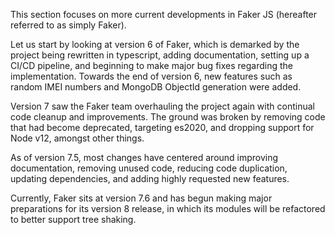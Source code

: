 This section focuses on more current developments in Faker JS (hereafter referred to as simply Faker).

Let us start by looking at version 6 of Faker, which is demarked by the project being rewritten in typescript, adding documentation, setting up a CI/CD pipeline, and beginning to make major bug fixes regarding the implementation.
Towards the end of version 6, new features such as random IMEI numbers and MongoDB ObjectId generation were added. 

Version 7 saw the Faker team overhauling the project again with continual code cleanup and improvements. 
The ground was broken by removing code that had become deprecated, targeting es2020, and dropping support for Node v12, amongst other things. 

As of version 7.5, most changes have centered around improving documentation, removing unused code, reducing code duplication, updating dependencies, and adding highly requested new features. 

Currently, Faker sits at version 7.6 and has begun making major preparations for its version 8 release, in which its modules will be refactored to better support tree shaking. 
